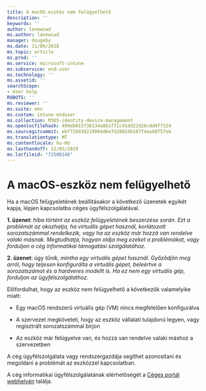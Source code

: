 ```yaml
---
title: A macOS-eszköz nem felügyelhető
description: ''
keywords: ''
author: lenewsad
ms.author: lanewsad
manager: dougeby
ms.date: 11/09/2018
ms.topic: article
ms.prod: ''
ms.service: microsoft-intune
ms.subservice: end-user
ms.technology: ''
ms.assetid: ''
searchScope:
- User help
ROBOTS: ''
ms.reviewer: ''
ms.suite: ems
ms.custom: intune-enduser
ms.collection: M365-identity-device-management
ms.openlocfilehash: 499eb015f38134a8b1ff1c41dd22d26cdd4f7324
ms.sourcegitcommit: ebf72b038219904d6e7d20024b107f4aa68f57e6
ms.translationtype: MT
ms.contentlocale: hu-HU
ms.lasthandoff: 12/05/2019
ms.locfileid: "72508146"
---
```

# <a name="unable-to-get-macos-device-managed"></a>A macOS-eszköz nem felügyelhető

Ha a macOS felügyeletének beállításakor a következő üzenetek egyikét kapja, lépjen kapcsolatba céges ügyfélszolgálatával.

**1. üzenet**: *hiba történt az eszköz felügyeletének beszerzése során. Ezt a problémát az okozhatja, ha virtuális gépet használ, korlátozott sorozatszámmal rendelkezik, vagy ha az eszköz már hozzá van rendelve valaki másnak. Megtudhatja, hogyan oldja meg ezeket a problémákat, vagy forduljon a cég informatikai támogatási szolgálatához.*

**2. üzenet**: úgy *tűnik, mintha egy virtuális gépet használ. Győződjön meg arról, hogy teljesen konfigurálta a virtuális gépet, beleértve a sorozatszámot és a hardveres modellt is. Ha ez nem egy virtuális gép, forduljon az ügyfélszolgálathoz.*  

Előfordulhat, hogy az eszköz nem felügyelhető a következők valamelyike miatt: 

* Egy macOS rendszerű virtuális gép (VM) nincs megfelelően konfigurálva   

* A szervezet megköveteli, hogy az eszköz vállalati tulajdonú legyen, vagy regisztrált sorozatszámmal bírjon   

* Az eszköz már felügyelve van, és hozzá van rendelve valaki máshoz a szervezetben  

A cég ügyfélszolgálata vagy rendszergazdája segíthet azonosítani és megoldani a problémát az eszközzel kapcsolatban.  

A cég informatikai ügyfélszolgálatának elérhetőségét a [Céges portál webhelyén](https://go.microsoft.com/fwlink/?linkid=2010980) találja.
